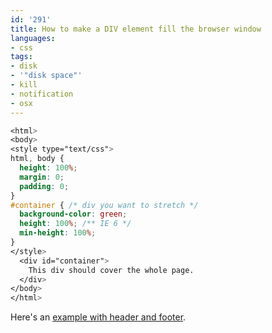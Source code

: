 ```yaml
---
id: '291'
title: How to make a DIV element fill the browser window
languages:
- css
tags:
- disk
- '"disk space"'
- kill
- notification
- osx
---
```


```css
<html>
<body>
<style type="text/css">
html, body {
  height: 100%;
  margin: 0;
  padding: 0;
}
#container { /* div you want to stretch */
  background-color: green;
  height: 100%; /** IE 6 */
  min-height: 100%;
}
</style>
  <div id="container">
    This div should cover the whole page.
  </div>
</body>
</html>
```
    

Here's an [example with header and footer](http://fredvaux.com/mdc/ultrashock/awesome.html).

